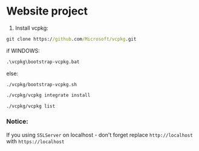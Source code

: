 # Website project

1. Install vcpkg:
```cmd
git clone https://github.com/Microsoft/vcpkg.git
```
if WINDOWS:
```cmd
.\vcpkg\bootstrap-vcpkg.bat
```
else:
```shell
./vcpkg/bootstrap-vcpkg.sh
```

```cmd
./vcpkg/vcpkg integrate install

./vcpkg/vcpkg list

```

### Notice:
If you using `SSLServer` on localhost - don't forget replace `http://localhost` with `https://localhost`


